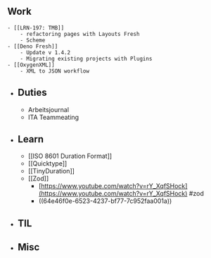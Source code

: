 ## Work
	- [[LRN-197: TMB]]
		- refactoring pages with Layouts Fresh
		- Scheme
	- [[Deno Fresh]]
		- Update v 1.4.2
		- Migrating existing projects with Plugins
	- [[OxygenXML]]
		- XML to JSON workflow
- ## Duties
	- Arbeitsjournal
	- ITA Teammeating
- ## Learn
	- [[ISO 8601 Duration Format]]
	- [[Quicktype]]
	- [[TinyDuration]]
	- [[Zod]]
		- [https://www.youtube.com/watch?v=rY_XqfSHock](https://www.youtube.com/watch?v=rY_XqfSHock) #zod
		- ((64e46f0e-6523-4237-bf77-7c952faa001a))
- ## TIL
- ## Misc